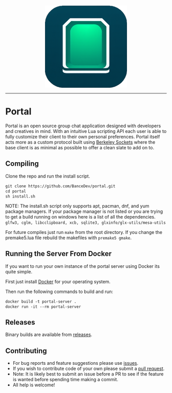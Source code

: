 <p align="center">
  <img width="256" height="256" src="https://github.com/BanceDev/portal/blob/main/logo.png">
</p>

---

# Portal

Portal is an open source group chat application designed with developers and creatives in mind. With an intuitive Lua scripting API each user is able to fully customize their client to their own personal preferences. Portal itself acts more as a custom protocol built using [Berkeley Sockets](https://en.wikipedia.org/wiki/Berkeley_sockets) where the base client is as minimal as possible to offer a clean slate to add on to.

## Compiling

Clone the repo and run the install script.

```
git clone https://github.com/BanceDev/portal.git
cd portal
sh install.sh
```
NOTE: The install.sh script only supports apt, pacman, dnf, and yum package managers. If your package manager is not listed or you are trying to get a build running on windows here is a list of all the dependencies. ```glfw3, cglm, libcclipboard, xcb, sqlite3, glxinfo/glx-utils/mesa-utils```


For future compiles just run ```make``` from the root directory. If you change the premake5.lua file rebuild the makefiles with ```premake5 gmake```.

## Running the Server From Docker

If you want to run your own instance of the portal server using Docker its quite simple.

First just install [Docker](https://www.docker.com/) for your operating system.

Then run the following commands to build and run:

```
docker build -t portal-server .
docker run -it --rm portal-server
```

## Releases

Binary builds are available from [releases](https://github.com/BanceDev/portal/releases).

## Contributing

- For bug reports and feature suggestions please use [issues](https://github.com/BanceDev/portal/issues).
- If you wish to contribute code of your own please submit a [pull request](https://github.com/BanceDev/portal/pulls).
- Note: It is likely best to submit an issue before a PR to see if the feature is wanted before spending time making a commit.
- All help is welcome!
